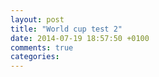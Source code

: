 ```yaml
---
layout: post
title: "World cup test 2"
date: 2014-07-19 18:57:50 +0100
comments: true
categories: 
---
```

